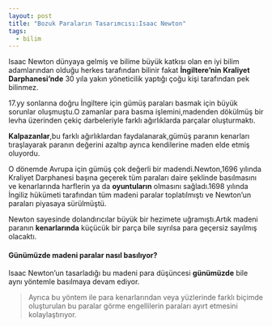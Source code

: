 ```yaml
---
layout: post
title: "Bozuk Paraların Tasarımcısı:Isaac Newton"
tags:
  - bilim
---
```


Isaac Newton dünyaya gelmiş ve bilime büyük katkısı olan en iyi bilim adamlarından olduğu herkes tarafından bilinir fakat **İngiltere’nin Kraliyet Darphanesi’nde** 30 yıla yakın yöneticilik yaptığı çoğu kişi tarafından pek bilinmez.

17.yy sonlarına doğru İngiltere için gümüş paraları basmak için büyük sorunlar oluşmuştu.O zamanlar para basma işlemini,madenden dökülmüş bir levha üzerinden çekiç darbeleriyle farklı ağırlıklarda parçalar oluşturmaktı.

**Kalpazanlar**,bu farklı ağırlıklardan faydalanarak,gümüş paranın kenarları tıraşlayarak paranın değerini azaltıp ayrıca kendilerine maden elde etmiş oluyordu.

O dönemde Avrupa için gümüş çok değerli bir madendi.Newton,1696 yılında Kraliyet Darphanesi başına geçerek tüm paraları daire şeklinde basılmasını ve kenarlarında harflerin ya da **oyuntuların** olmasını sağladı.1698 yılında İngiliz hükümeti tarafından tüm madeni paralar toplatılmıştı ve Newton’un paraları piyasaya sürülmüştü.

Newton sayesinde dolandırıcılar büyük bir hezimete uğramıştı.Artık madeni paranın **kenarlarında** küçücük bir parça bile sıyrılsa para geçersiz sayılmış olacaktı.

#### Günümüzde madeni paralar nasıl basılıyor?

Isaac Newton’un tasarladığı bu madeni para düşüncesi **günümüzde** bile aynı yöntemle basılmaya devam ediyor.

> Ayrıca bu yöntem ile para kenarlarından veya yüzlerinde farklı biçimde oluşturulan bu paralar görme engellilerin paraları ayırt etmesini kolaylaştırıyor.